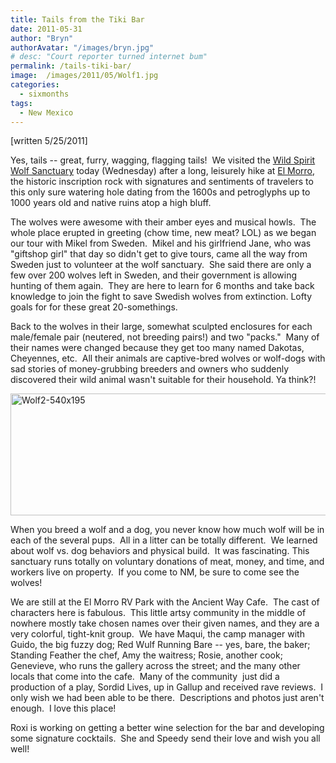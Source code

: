 ```yaml
---
title: Tails from the Tiki Bar
date: 2011-05-31
author: "Bryn"
authorAvatar: "/images/bryn.jpg"
# desc: "Court reporter turned internet bum"
permalink: /tails-tiki-bar/
image:  /images/2011/05/Wolf1.jpg
categories:
  - sixmonths
tags:
  - New Mexico
---
```

[written 5/25/2011]

Yes, tails -- great, furry, wagging, flagging tails!  We visited the [Wild Spirit Wolf Sanctuary][1] today (Wednesday) after a long, leisurely hike at [El Morro][2], the historic inscription rock with signatures and sentiments of travelers to this only sure watering hole dating from the 1600s and petroglyphs up to 1000 years old and native ruins atop a high bluff.

The wolves were awesome with their amber eyes and musical howls.  The whole place erupted in greeting (chow time, new meat? LOL) as we began our tour with Mikel from Sweden.  Mikel and his girlfriend Jane, who was "giftshop girl" that day so didn't get to give tours, came all the way from Sweden just to volunteer at the wolf sanctuary.  She said there are only a few over 200 wolves left in Sweden, and their government is allowing hunting of them again.  They are here to learn for 6 months and take back knowledge to join the fight to save Swedish wolves from extinction. Lofty goals for for these great 20-somethings.

Back to the wolves in their large, somewhat sculpted enclosures for each male/female pair (neutered, not breeding pairs!) and two "packs."  Many of their names were changed because they get too many named Dakotas, Cheyennes, etc.  All their animals are captive-bred wolves or wolf-dogs with sad stories of money-grubbing breeders and owners who suddenly discovered their wild animal wasn't suitable for their household. Ya think?!

[<img class="alignnone size-full wp-image-2952" src="https://50.22.11.21/~dixonbui/vagabondians.com/wp-content/uploads/2011/05/Wolf2.jpg" alt="Wolf2-540x195" width="540" height="195" />][3]

When you breed a wolf and a dog, you never know how much wolf will be in each of the several pups.  All in a litter can be totally different.  We learned about wolf vs. dog behaviors and physical build.  It was fascinating. This sanctuary runs totally on voluntary donations of meat, money, and time, and workers live on property.  If you come to NM, be sure to come see the wolves!

We are still at the El Morro RV Park with the Ancient Way Cafe.  The cast of characters here is fabulous.  This little artsy community in the middle of nowhere mostly take chosen names over their given names, and they are a very colorful, tight-knit group.  We have Maqui, the camp manager with Guido, the big fuzzy dog; Red Wulf Running Bare -- yes, bare, the baker; Standing Feather the chef, Amy the waitress; Rosie, another cook; Genevieve, who runs the gallery across the street; and the many other locals that come into the cafe.  Many of the community  just did a production of a play, Sordid Lives, up in Gallup and received rave reviews.  I only wish we had been able to be there.  Descriptions and photos just aren't enough.  I love this place!

Roxi is working on getting a better wine selection for the bar and developing some signature cocktails.  She and Speedy send their love and wish you all well!

&nbsp;

 [1]: https://www.wildspiritwolfsanctuary.org/index.php
 [2]: https://www.nps.gov/elmo/index.htm
 [3]: https://50.22.11.21/~dixonbui/vagabondians.com/wp-content/uploads/2011/05/Wolf2.jpg